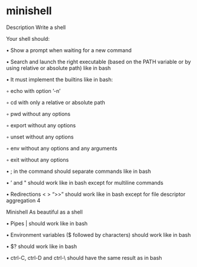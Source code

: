 # minishell

Description Write a shell

Your shell should:

• Show a prompt when waiting for a new command

• Search and launch the right executable (based on the PATH variable or by using
relative or absolute path) like in bash

• It must implement the builtins like in bash:

◦ echo with option ’-n’

◦ cd with only a relative or absolute path

◦ pwd without any options

◦ export without any options

◦ unset without any options

◦ env without any options and any arguments

◦ exit without any options

• ; in the command should separate commands like in bash

• ’ and " should work like in bash except for multiline commands

• Redirections < > “>>” should work like in bash except for file descriptor aggregation 4

Minishell As beautiful as a shell

• Pipes | should work like in bash

• Environment variables ($ followed by characters) should work like in bash

• $? should work like in bash

• ctrl-C, ctrl-D and ctrl-\ should have the same result as in bash
